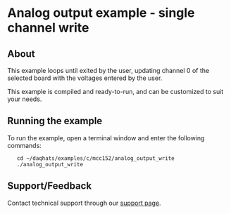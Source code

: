 # Analog output example - single channel write

## About
This example loops until exited by the user, updating channel 0  of the
selected board with the voltages entered by the user.

This example is compiled and ready-to-run, and can be customized to suit 
your needs.

## Running the example
To run the example, open a terminal window and enter the following commands:
```
   cd ~/daqhats/examples/c/mcc152/analog_output_write
   ./analog_output_write
```

## Support/Feedback
Contact technical support through our 
[support page](https://www.mccdaq.com/support/support_form.aspx).